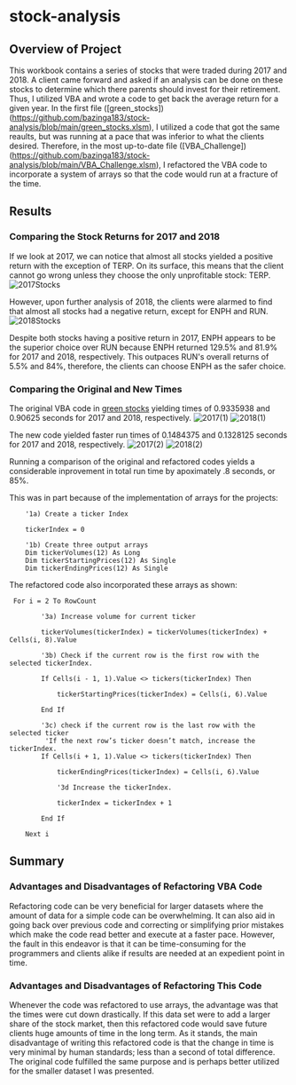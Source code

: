 # stock-analysis

## Overview of Project
This workbook contains a series of stocks that were traded during 2017 and 2018. A client came forward and asked if an analysis can be done on these stocks to determine which there parents should invest for their retirement. Thus, I utilized VBA and wrote a code to get back the average return for a given year. In the first file ([green_stocks])(https://github.com/bazinga183/stock-analysis/blob/main/green_stocks.xlsm), I utilized a code that got the same reaults, but was running at a pace that was inferior to what the clients desired. 
Therefore, in the most up-to-date file ([VBA_Challenge])(https://github.com/bazinga183/stock-analysis/blob/main/VBA_Challenge.xlsm), I refactored the VBA code to incorporate a system of arrays so that the code would run at a fracture of the time.

## Results

### Comparing the Stock Returns for 2017 and 2018
If we look at 2017, we can notice that almost all stocks yielded a positive return with the exception of TERP. On its surface, this means that the client cannot go wrong unless they choose the only unprofitable stock:  TERP.
![2017Stocks](https://user-images.githubusercontent.com/46951897/124365299-a91e8500-dc0c-11eb-9f40-9d3fbae391af.PNG)

However, upon further analysis of 2018, the clients were alarmed to find that almost all stocks had a negative return, except for ENPH and RUN. 
![2018Stocks](https://user-images.githubusercontent.com/46951897/124365375-3a8df700-dc0d-11eb-92df-3a5fb9ce2210.PNG)

Despite both stocks having a positive return in 2017, ENPH appears to be the superior choice over RUN because ENPH returned 129.5% and 81.9% for 2017 and 2018, respectively. This outpaces RUN's overall returns of 5.5% and 84%, therefore, the clients can choose ENPH as the safer choice.

### Comparing the Original and New Times
The original VBA code in [green stocks](https://github.com/bazinga183/stock-analysis/blob/main/green_stocks.xlsm) yielding times of 0.9335938 and 0.90625 seconds for 2017 and 2018, respectively.
![2017(1)](https://user-images.githubusercontent.com/46951897/124365425-8771cd80-dc0d-11eb-9af4-9fc4eb40fa59.PNG)
![2018(1)](https://user-images.githubusercontent.com/46951897/124365441-a7a18c80-dc0d-11eb-81ad-160a1d1cc0c7.PNG)

The new code yielded faster run times of 0.1484375 and 0.1328125 seconds for 2017 and 2018, respectively.
![2017(2)](https://user-images.githubusercontent.com/46951897/124365448-bdaf4d00-dc0d-11eb-864d-adfca8ce7893.PNG)
![2018(2)](https://user-images.githubusercontent.com/46951897/124365451-c011a700-dc0d-11eb-9e3d-3ac7fddf5961.PNG)

Running a comparison of the original and refactored codes yields a considerable inprovement in total run time by apoximately .8 seconds, or 85%.  

This was in part because of the implementation of arrays for the projects:

```
    '1a) Create a ticker Index
    
    tickerIndex = 0
    
    '1b) Create three output arrays
    Dim tickerVolumes(12) As Long
    Dim tickerStartingPrices(12) As Single
    Dim tickerEndingPrices(12) As Single
```
The refactored code also incorporated these arrays as shown:

```
 For i = 2 To RowCount
    
        '3a) Increase volume for current ticker
        
        tickerVolumes(tickerIndex) = tickerVolumes(tickerIndex) + Cells(i, 8).Value
        
        '3b) Check if the current row is the first row with the selected tickerIndex.
        
        If Cells(i - 1, 1).Value <> tickers(tickerIndex) Then
        
            tickerStartingPrices(tickerIndex) = Cells(i, 6).Value
            
        End If
        
        '3c) check if the current row is the last row with the selected ticker
         'If the next row’s ticker doesn’t match, increase the tickerIndex.
        If Cells(i + 1, 1).Value <> tickers(tickerIndex) Then
            
            tickerEndingPrices(tickerIndex) = Cells(i, 6).Value

            '3d Increase the tickerIndex.
            
            tickerIndex = tickerIndex + 1
            
        End If
    
    Next i
```

## Summary

### Advantages and Disadvantages of Refactoring VBA Code
Refactoring code can be very beneficial for larger datasets where the amount of data for a simple code can be overwhelming. It can also aid in going back over previous code and correcting or simplifying prior mistakes which make the code read better and execute at a faster pace. However, the fault in this endeavor is that it can be time-consuming for the programmers and clients alike if results are needed at an expedient point in time.

### Advantages and Disadvantages of Refactoring This Code
Whenever the code was refactored to use arrays, the advantage was that the times were cut down drastically. If this data set were to add a larger share of the stock market, then this refactored code would save future clients huge amounts of time in the long term. As it stands, the main disadvantage of writing this refactored code is that the change in time is very minimal by human standards; less than a second of total difference. The original code fulfilled the same purpose and is perhaps better utilized for the smaller dataset I was presented.
